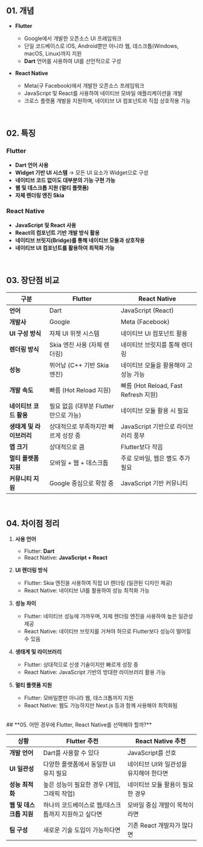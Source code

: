 
## **01. 개념**  

- **Flutter**  
  - Google에서 개발한 오픈소스 UI 프레임워크  
  - 단일 코드베이스로 iOS, Android뿐만 아니라 웹, 데스크톱(Windows, macOS, Linux)까지 지원  
  - **Dart** 언어를 사용하여 UI를 선언적으로 구성  

- **React Native**  
  - Meta(구 Facebook)에서 개발한 오픈소스 프레임워크  
  - JavaScript 및 React를 사용하여 네이티브 모바일 애플리케이션을 개발  
  - 크로스 플랫폼 개발을 지원하며, 네이티브 UI 컴포넌트와 직접 상호작용 가능  

<br>

## **02. 특징**  

### **Flutter**  
- **Dart 언어 사용**  
- **Widget 기반 UI 시스템** → 모든 UI 요소가 Widget으로 구성  
- **네이티브 코드 없이도 대부분의 기능 구현 가능**  
- **웹 및 데스크톱 지원 (멀티 플랫폼)**
- **자체 렌더링 엔진 Skia**

### **React Native**  
- **JavaScript 및 React 사용**  
- **React의 컴포넌트 기반 개발 방식 활용**  
- **네이티브 브릿지(Bridge)를 통해 네이티브 모듈과 상호작용**  
- **네이티브 UI 컴포넌트를 활용하여 최적화 가능**  

<br>

## **03. 장단점 비교**  

| 구분 | Flutter | React Native |
|---|---|---|
| **언어** | Dart | JavaScript (React) |
| **개발사** | Google | Meta (Facebook) |
| **UI 구성 방식** | 자체 UI 위젯 시스템 | 네이티브 UI 컴포넌트 활용 |
| **렌더링 방식** | Skia 엔진 사용 (자체 렌더링) | 네이티브 브릿지를 통해 렌더링 |
| **성능** | 뛰어남 (C++ 기반 Skia 엔진) | 네이티브 모듈을 활용해야 고성능 가능 |
| **개발 속도** | 빠름 (Hot Reload 지원) | 빠름 (Hot Reload, Fast Refresh 지원) |
| **네이티브 코드 활용** | 필요 없음 (대부분 Flutter만으로 가능) | 네이티브 모듈 활용 시 필요 |
| **생태계 및 라이브러리** | 상대적으로 부족하지만 빠르게 성장 중 | JavaScript 기반으로 라이브러리 풍부 |
| **앱 크기** | 상대적으로 큼 | Flutter보다 작음 |
| **멀티 플랫폼 지원** | 모바일 + 웹 + 데스크톱 | 주로 모바일, 웹은 별도 추가 필요 |
| **커뮤니티 지원** | Google 중심으로 확장 중 | JavaScript 기반 커뮤니티 |

<br>

## **04. 차이점 정리**  

1. **사용 언어**  
   - Flutter: **Dart**  
   - React Native: **JavaScript + React**  

2. **UI 렌더링 방식**  
   - Flutter: Skia 엔진을 사용하여 직접 UI 렌더링 (일관된 디자인 제공)  
   - React Native: 네이티브 UI를 활용하여 성능 최적화 가능  

3. **성능 차이**  
   - Flutter: 네이티브 성능에 가까우며, 자체 렌더링 엔진을 사용하여 높은 일관성 제공  
   - React Native: 네이티브 브릿지를 거쳐야 하므로 Flutter보다 성능이 떨어질 수 있음  

4. **생태계 및 라이브러리**  
   - Flutter: 상대적으로 신생 기술이지만 빠르게 성장 중  
   - React Native: JavaScript 기반의 방대한 라이브러리 활용 가능  

5. **멀티 플랫폼 지원**  
   - Flutter: 모바일뿐만 아니라 웹, 데스크톱까지 지원  
   - React Native: 웹도 가능하지만 Next.js 등과 함께 사용해야 최적화됨  

<br>
## **05. 어떤 경우에 Flutter, React Native를 선택해야 할까?**  

| 상황 | Flutter 추천 | React Native 추천 |
|---|---|---|
| **개발 언어** | Dart를 사용할 수 있다 | JavaScript를 선호 |
| **UI 일관성** | 다양한 플랫폼에서 동일한 UI 유지 필요 | 네이티브 UI와 일관성을 유지해야 한다면 |
| **성능 최적화** | 높은 성능이 필요한 경우 (게임, 그래픽 작업) | 네이티브 모듈 활용이 필요한 경우 |
| **웹 및 데스크톱 지원** | 하나의 코드베이스로 웹/데스크톱까지 지원하고 싶다면 | 모바일 중심 개발이 목적이라면 |
| **팀 구성** | 새로운 기술 도입이 가능하다면 | 기존 React 개발자가 많다면 |

